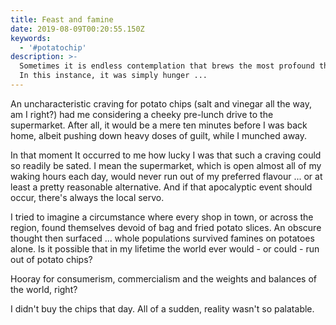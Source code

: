 ```yaml
---
title: Feast and famine
date: 2019-08-09T00:20:55.150Z
keywords:
  - '#potatochip'
description: >-
  Sometimes it is endless contemplation that brews the most profound thoughts. 
  In this instance, it was simply hunger ...
---
```

An uncharacteristic craving for potato chips (salt and vinegar all the way, am I right?) had me considering a cheeky pre-lunch drive to the supermarket. After all, it would be a mere ten minutes before I was back home, albeit pushing down heavy doses of guilt, while I munched away.

In that moment It occurred to me how lucky I was that such a craving could so readily be sated. I mean the supermarket, which is open almost all of my waking hours each day, would never run out of my preferred flavour ... or at least a pretty reasonable alternative. And if that apocalyptic event should occur, there's always the local servo. 

I tried to imagine a circumstance where every shop in town, or across the region, found themselves devoid of bag and fried potato slices. An obscure thought then surfaced ... whole populations survived famines on potatoes alone. Is it possible that in my lifetime the world ever would - or could - run out of potato chips?

Hooray for consumerism, commercialism and the weights and balances of the world, right?

I didn't buy the chips that day. All of a sudden, reality wasn't so palatable.
